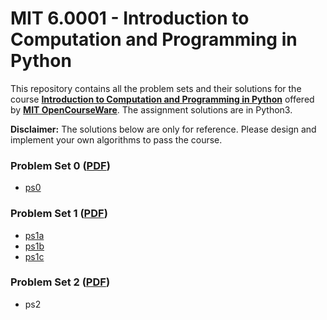 # MIT 6.0001 - Introduction to Computation and Programming in Python
This repository contains all the problem sets and their solutions for the course [__Introduction to Computation and Programming in Python__](https://ocw.mit.edu/courses/electrical-engineering-and-computer-science/6-0001-introduction-to-computer-science-and-programming-in-python-fall-2016/index.htm) offered by [__MIT OpenCourseWare__](https://ocw.mit.edu/). The assignment solutions are in Python3.

__Disclaimer:__ The solutions below are only for reference. Please design and implement your own algorithms to pass the course.

### Problem Set 0 ([PDF](https://github.com/murilogustineli/MIT-6.0001/blob/main/PDF-Problem-Sets/MIT6_0001F16_ProblemSet0.pdf))
- [ps0](https://github.com/murilogustineli/MIT-6.0001/blob/main/Problem-Sets/ps0.py)

### Problem Set 1 ([PDF](https://github.com/murilogustineli/MIT-6.0001/blob/main/PDF-Problem-Sets/MIT6_0001F16_ps1.pdf))
- [ps1a](https://github.com/murilogustineli/MIT-6.0001/blob/main/Problem-Sets/ps1a.py)
- [ps1b](https://github.com/murilogustineli/MIT-6.0001/blob/main/Problem-Sets/ps1b.py)
- [ps1c](https://github.com/murilogustineli/MIT-6.0001/blob/main/Problem-Sets/ps1c.py)

### Problem Set 2 ([PDF](https://github.com/murilogustineli/MIT-6.0001/blob/main/PDF-Problem-Sets/MIT6_0001F16_Pset2.pdf))
- ps2

